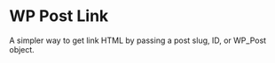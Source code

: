 WP Post Link
=========================

A simpler way to get link HTML by passing a post slug, ID, or WP_Post object.
